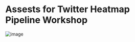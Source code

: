 # Assests for Twitter Heatmap Pipeline Workshop
![image](/resources/Talend_Data_Streams_TalendBlue.png)


